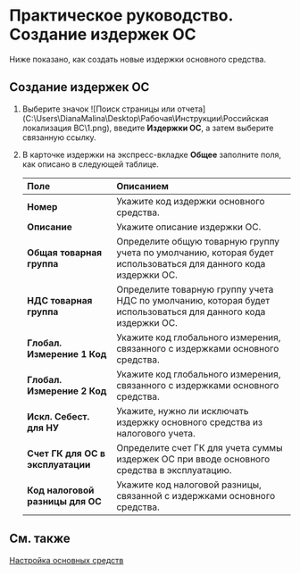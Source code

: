 # Практическое руководство. Создание издержек ОС

 Ниже показано, как создать новые издержки основного средства.

 

## Создание издержек ОС

 

1. Выберите значок ![Поиск страницы или отчета](C:\Users\DianaMalina\Desktop\Рабочая\Инструкции\Российская локализация BC\1.png), введите **Издержки ОС**, а затем выберите связанную ссылку.

2. В карточке издержки на экспресс-вкладке **Общее** заполните поля, как описано в следующей таблице.

   | Поле                              | Описанием                                                    |
   | :-------------------------------- | :----------------------------------------------------------- |
   | **Номер**                         | Укажите код издержки основного средства.                     |
   | **Описание**                      | Укажите описание издержки ОС.                                |
   | **Общая товарная группа**         | Определите общую товарную группу учета по умолчанию, которая будет использоваться для данного кода издержки ОС. |
   | **НДС товарная группа**           | Определите товарную группу учета НДС по умолчанию, которая будет использоваться для данного кода издержки ОС. |
   | **Глобал. Измерение 1 Код**       | Укажите код глобального измерения, связанного с издержками основного средства. |
   | **Глобал. Измерение 2 Код**       | Укажите код глобального измерения, связанного с издержками основного средства. |
   | **Искл. Себест. для НУ**          | Укажите, нужно ли исключать издержку основного средства из налогового учета. |
   | **Счет ГК для ОС в эксплуатации** | Определите счет ГК для учета суммы издержек ОС при вводе основного средства в эксплуатацию. |
   | **Код налоговой разницы для ОС**  | Укажите код налоговой разницы, связанной с издержками основного средства. |

 

## См. также 

[Настройка основных средств](https://docs.microsoft.com/ru-ru/dynamics365/business-central/fa-setup)

